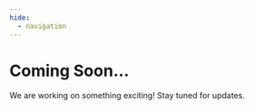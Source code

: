 ```yaml
---
hide:
  - navigation
---
```


# Coming Soon...

We are working on something exciting! Stay tuned for updates.
